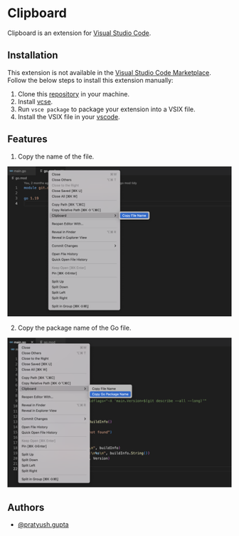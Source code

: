 # Clipboard

Clipboard is an extension for [Visual Studio Code](https://code.visualstudio.com).

## Installation

This extension is not available in the [Visual Studio Code Marketplace](https://marketplace.visualstudio.com/vscode). Follow the below steps to install this extension manually:

1. Clone this [repository](https://github.com/pratyush05/vscode-clipboard) in your machine.
2. Install [vcse](https://github.com/microsoft/vscode-vsce).
4. Run `vsce package` to package your extension into a VSIX file.
5. Install the VSIX file in your [vscode](https://code.visualstudio.com/docs/editor/extension-marketplace#_install-from-a-vsix).

## Features

1. Copy the name of the file.

![copyFileNameCommand](images/copyFileNameCommand.png)

2. Copy the package name of the Go file.

![copyGoPackageNameCommand](images/copyGoPackageNameCommand.png)

## Authors

- [@pratyush.gupta](https://github.com/pratyush05)
